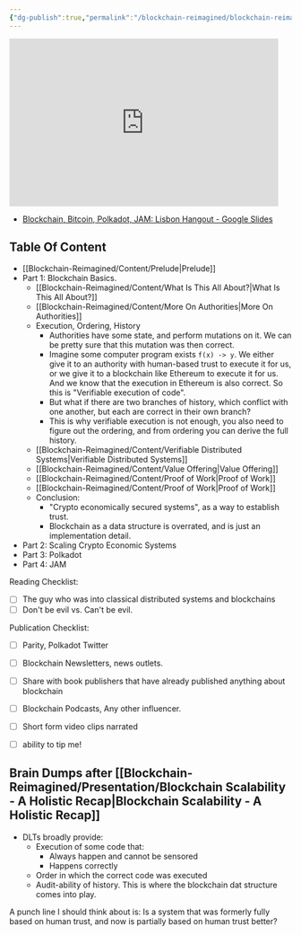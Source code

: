 ```yaml
---
{"dg-publish":true,"permalink":"/blockchain-reimagined/blockchain-reimagined/","hide":true,"created":"2024-07-12T16:35:17.118+01:00","updated":"2024-10-26T14:08:51.945+01:00"}
---
```


<iframe src="https://docs.google.com/presentation/d/e/2PACX-1vQb_OXXMBQFHJTbUDDOm-UePQzf_oigtaX1kG8jlpuUXBuw-yrL3nutul3OJReByj3FW5RqAKw6QQdu/embed?start=false&loop=false&delayms=3000" frameborder="0" width="480" height="299" allowfullscreen="true" mozallowfullscreen="true" webkitallowfullscreen="true"></iframe>

- [Blockchain, Bitcoin, Polkadot, JAM: Lisbon Hangout - Google Slides](https://docs.google.com/presentation/d/1UPmnISt8OH8CzgxbY2q9kX34rYP8Me-0qkLoiSXPyAQ/edit?usp=sharing)
## Table Of Content
- [[Blockchain-Reimagined/Content/Prelude\|Prelude]]
- Part 1: Blockchain Basics. 
	- [[Blockchain-Reimagined/Content/What Is This All About?\|What Is This All About?]]
	- [[Blockchain-Reimagined/Content/More On Authorities\|More On Authorities]]
	- Execution, Ordering, History
		- Authorities have some state, and perform mutations on it. We can be pretty sure that this mutation was then correct. 
		- Imagine some computer program exists `f(x) -> y`. We either give it to an authority with human-based trust to execute it for us, or we give it to a blockchain like Ethereum to execute it for us. And we know that the execution in Ethereum is also correct. So this is "Verifiable execution of code". 
		- But what if there are two branches of history, which conflict with one another, but each are correct in their own branch? 
		- This is why verifiable execution is not enough, you also need to figure out the ordering, and from ordering you can derive the full history.  
	- [[Blockchain-Reimagined/Content/Verifiable Distributed Systems\|Verifiable Distributed Systems]]
	- [[Blockchain-Reimagined/Content/Value Offering\|Value Offering]]
	- [[Blockchain-Reimagined/Content/Proof of Work\|Proof of Work]]
	- [[Blockchain-Reimagined/Content/Proof of Work\|Proof of Work]]
	- Conclusion: 
		- "Crypto economically secured systems", as a way to establish trust. 
		- Blockchain as a data structure is overrated, and is just an implementation detail. 
- Part 2: Scaling Crypto Economic Systems
- Part 3: Polkadot 
- Part 4: JAM 

Reading Checklist: 
- [ ] The guy who was into classical distributed systems and blockchains
- [ ] Don't be evil vs. Can't be evil. 

Publication Checklist: 
- [ ] Parity, Polkadot Twitter
- [ ] Blockchain Newsletters, news outlets. 
- [ ] Share with book publishers that have already published anything about blockchain
- [ ] Blockchain Podcasts, Any other influencer. 
- [ ] Short form video clips narrated
- [ ] ability to tip me! 


## Brain Dumps after [[Blockchain-Reimagined/Presentation/Blockchain Scalability - A Holistic Recap\|Blockchain Scalability - A Holistic Recap]]

- DLTs broadly provide: 
	- Execution of some code that: 
		- Always happen and cannot be sensored
		- Happens correctly
	- Order in which the correct code was executed
	- Audit-ability of history. This is where the blockchain dat structure comes into play.

A punch line I should think about is: Is a system that was formerly fully based on human trust, and now is partially based on human trust better? 